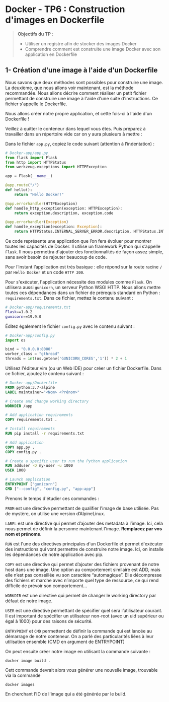 # Docker - TP6 : Construction d'images en Dockerfile
> **Objectifs du TP** :
>- Utiliser un registre afin de stocker des images Docker
>- Comprendre comment est construite une image Docker avec son application en Dockerfile
>

## 1- Création d'une image à l'aide d'un Dockerfile

Nous savons que deux méthodes sont possibles pour construire une image. La deuxième, que nous allons voir maintenant, est la méthode recommandée. Nous allons décrire comment réaliser un petit fichier permettant de construire une image à l'aide d'une suite d'instructions. Ce fichier s'appelle le Dockerfile.

Nous allons créer notre propre application, et cette fois-ci à l'aide d'un Dockerfile !

Veillez à quitter le conteneur dans lequel vous êtes. Puis préparez à travailler dans un répertoire vide car on y aura plusieurs à mettre :

Dans le fichier `app.py`, copiez le code suivant (attention à l’indentation) :
```py
# Docker-app/app.py
from flask import Flask
from http import HTTPStatus
from werkzeug.exceptions import HTTPException

app = Flask(__name__)

@app.route("/")
def hello():
    return "Hello Docker!"

@app.errorhandler(HTTPException)
def handle_http_exception(exception: HTTPException):
    return exception.description, exception.code

@app.errorhandler(Exception)
def handle_exception(exception: Exception):
    return HTTPStatus.INTERNAL_SERVER_ERROR.description, HTTPStatus.INTERNAL_SERVER_ERROR
```

Ce code représente une application que l’on fera évoluer pour montrer toutes les capacités de Docker. Il utilise un framework Python qui s’appelle `Flask`. Il nous permettra d'ajouter des fonctionnalités de façon assez simple, sans avoir besoin de rajouter beaucoup de code.

Pour l’instant l’application est très basique : elle répond sur la route racine `/` par `Hello Docker` et un code `HTTP 200`.

Pour s'exécuter, l'application nécessite des modules comme `Flask`. On utilisera aussi `gunicorn`, un serveur Python WSGI HTTP. Nous allons mettre toutes ces dépendances dans un fichier de prérequis standard en Python : `requirements.txt`. Dans ce fichier, mettez le contenu suivant :
```sh
# Docker-app/requirements.txt
Flask==1.0.2
gunicorn==19.9.0
```

Éditez également le fichier `config.py` avec le contenu suivant :
```py
# Docker-app/config.py
import os

bind = "0.0.0.0:8000"
worker_class = "gthread"
threads = int(os.getenv('GUNICORN_CORES','1')) * 2 + 1
```
Utilisez l'éditeur vim (ou un Web IDE) pour créer un fichier Dockerfile. Dans ce fichier, ajoutez le contenu suivant :

```Dockerfile
# Docker-app/Dockerfile
FROM python:3.7-alpine
LABEL maintainer="<Nom> <Prénom>"

# Create and change working directory
WORKDIR /app

# Add application requirements
COPY requirements.txt .

# Install requirements
RUN pip install -r requirements.txt

# Add application
COPY app.py .
COPY config.py .

# Create a specific user to run the Python application
RUN adduser -D my-user -u 1000
USER 1000

# Launch application
ENTRYPOINT ["gunicorn"]
CMD ["--config", "config.py", "app:app"]
```

Prenons le temps d'étudier ces commandes :

`FROM` est une directive permettant de qualifier l'image de base utilisée. Pas de mystère, on utilise une version d’AlpineLinux.

`LABEL` est une directive qui permet d’ajouter des metadata à l’image. Ici, cela nous permet de définir la personne maintenant l'image. **Remplacez par vos nom et prénoms**.

`RUN` est l'une des directives principales d'un Dockerfile et permet d'exécuter des instructions qui vont permettre de construire notre image. Ici, on installe les dépendances de notre application avec pip.

`COPY` est une directive qui permet d’ajouter des fichiers provenant de notre host dans une image. Une option au comportement similaire est ADD, mais elle n’est pas conseillée vu son caractère “automagique”. Elle décompresse des fichiers et marche avec n’importe quel type de ressource, ce qui rend difficile de prévoir son comportement...

`WORKDIR` est une directive qui permet de changer le working directory par défaut de notre image.

`USER` est une directive permettant de spécifier quel sera l’utilisateur courant. Il est important de spécifier un utilisateur non-root (avec un uid supérieur ou égal à 1000) pour des raisons de sécurité.

`ENTRYPOINT` et `CMD` permettent de définir la commande qui est lancée au démarrage de notre conteneur. On a parlé des particularités liées à leur utilisation ensemble (CMD en argument de ENTRYPOINT)

On peut ensuite créer notre image en utilisant la commande suivante :

`docker image build .`

Cett commande devrait alors vous générer une nouvelle image, trouvable via la commande 

`docker images` 

En cherchant l'ID de l'image qui a été générée par le build.
